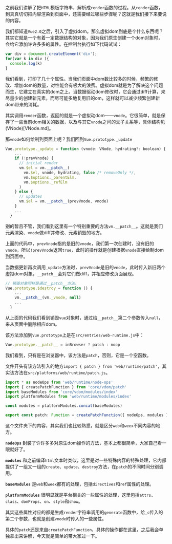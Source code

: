之前我们讲解了把`HTML`模板字符串，解析成`render`函数的过程。从`render`函数，到真真切切把内容渲染到页面中，还需要经过哪些步骤呢？这就是我们接下来要说的内容。

我们都知道`Vue2.0`之后，引入了虚拟dom。那么虚拟dom到底是个什么东西呢？其实它就是一个有着一定数据结构的对象，因为我们原生创建一个dom对象时，会给它添加许许多多的属性。在控制台执行如下代码试试：

```JavaScript
var div = document.createElement('div');
for(var k in div ){
  console.log(k)
}
```

我们看到，打印了几十个属性。当我们页面中dom数比较多的时候，频繁的修改、增加dom的数量，对性能会有极大的浪费。虚拟dom就是为了解决这个问题而生，它建立在真实的dom之上。当数据驱动dom修改时，它会通过diff计算，来尽量少的创建新元素，而尽可能多地复用旧的om，这样就可以减少频繁创建新dom带来的消耗。

其实调用`render`函数，返回的就是一个虚拟动dom——`vnode`。它很简单，就是保存了一些当前dom相关的数据，以及与其它`vnode`之间的父子关系等，具体结构见(VNode)[VNode.md]。

那`vnode`如何绘制到页面上呢？我们回到`Vue.prototype._update`

```JavaScript
Vue.prototype._update = function (vnode: VNode, hydrating?: boolean) {
    ...
    if (!prevVnode) {
      // initial render
      vm.$el = vm.__patch__(
        vm.$el, vnode, hydrating, false /* removeOnly */,
        vm.$options._parentElm,
        vm.$options._refElm
      )
    } else {
      // updates
      vm.$el = vm.__patch__(prevVnode, vnode)
    }
    ...
  }

```

别的暂且不管，我们看到这里有一个特别重要的方法`vm.__patch__`。这就是我们元素渲染、`vnode`做diff并修改、元素销毁的地方。

上面的代码中，`prevVnode`指的是旧的`vnode`，我们第一次创建时，没有旧的`vnode`，所以`!prevVnode`返回`true`，此时的操作就是创建根据`vnode`直接绘制dom到页面中。

当数据更新再次调用`_update`方法时，`prevVnode`是旧的`vnode`，此时传入新旧两个虚拟dom对象，`__patch__`会对它们做diff，并相应修改页面展现。

```JavaScript
// 销毁对象同样是通过__patch__方法。
Vue.prototype.$destroy = function () {
    ...
    vm.__patch__(vm._vnode, null)
    ...
  }
```

从上面的代码我们看到销毁`vue`对象时，通过给`__patch__`第二个参数传入`null`，来从页面中删除相应dom。

该方法添加到`Vue.prototype`上是在`src/entries/web-runtime.js`中：

```JavaScript
Vue.prototype.__patch__ = inBrowser ? patch : noop
```

我们看到，只有是在浏览器中，该方法是`patch`，否则，它是一个空函数。

文件开头有该方法引入的地方`import { patch } from 'web/runtime/patch'`，其实该方法在`src/platforms/web/runtime/patch.js`。

```JavaScript
import * as nodeOps from 'web/runtime/node-ops'
import { createPatchFunction } from 'core/vdom/patch'
import baseModules from 'core/vdom/modules/index'
import platformModules from 'web/runtime/modules/index'

const modules = platformModules.concat(baseModules)

export const patch: Function = createPatchFunction({ nodeOps, modules })

```
这个文件夹下的内容，其实我们也比较熟悉，就是区分`web`和`weex`不同内容的地方。

**`nodeOps`** 封装了许许多多对原生dom操作的方法，基本上都很简单，大家自己看一眼就好了。

**`modules`** 和之前编译`html`文本时类似，这里是对一些特殊内容的特殊处理，它内部提供了一组又一组的`create`、`update`、`destroy`方法，在`patch`的不同时间分别调用。

**`baseModules`** 是`web`和`weex`都有的处理，包括`directives`和`ref`属性的处理。

**`platformModules`** 很明显就是平台相关的一些属性的处理，这里包括`attrs`、`class`、`domProps`、`on`、`style`和`show`。

其实这些属性对应的都是生成`render`字符串调用的`generate`函数中，给`_c`传入的第二个参数，也就是创建`vnode`时传入的一些属性。

具体的`patch`还是来自`createPatchFunction`，具体的操作都在这里，之后我会单独拿出来讲解，今天就是简单的带大家过一下。

